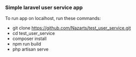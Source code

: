 ### Simple laravel user service app
To run app on localhost, run these commands:
- git clone https://github.com/Nazarts/test_user_service.git
- cd test_user_service
- composer install
- npm run build
- php artisan serve
